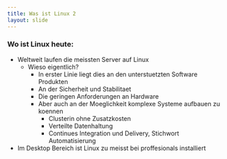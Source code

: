 ```yaml
---
title: Was ist Linux 2
layout: slide
---
```


### Wo ist Linux heute:

- Weltweit laufen die meissten Server auf Linux
  - Wieso eigentlich?
    - In erster Linie liegt dies an den unterstuetzten Software Produkten
    - An der Sicherheit und Stabilitaet
    - Die geringen Anforderungen an Hardware
    - Aber auch an der Moeglichkeit komplexe Systeme aufbauen zu koennen
      - Clusterin ohne Zusatzkosten
      - Verteilte Datenhaltung
      - Continues Integration und Delivery, Stichwort Automatisierung       
- Im Desktop Bereich ist Linux zu meisst bei proffesionals installiert
